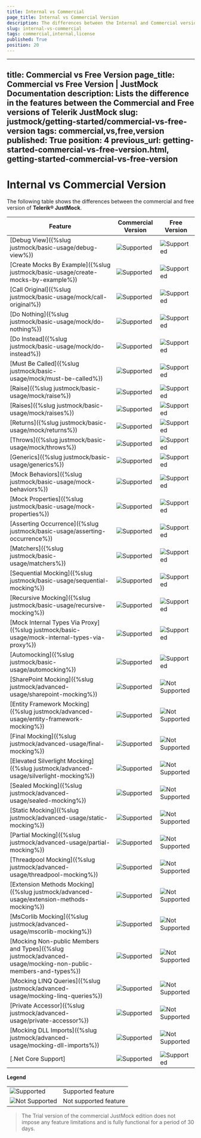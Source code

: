 ```yaml
---
title: Internal vs Commercial
page_title: Internal vs Commercial Version
description: The differences between the Internal and Commercial versions of FiddlerCore Embedded Engine 
slug: internal-vs-commercial
tags: commercial,internal,license
published: True
position: 20
---
```


---
title: Commercial vs Free Version
page_title: Commercial vs Free Version | JustMock Documentation
description: Lists the difference in the features between the Commercial and Free versions of Telerik JustMock 
slug: justmock/getting-started/commercial-vs-free-version
tags: commercial,vs,free,version
published: True
position: 4
previous_url: getting-started-commercial-vs-free-version.html, getting-started-commercial-vs-free-version
---

# Internal vs Commercial Version

The following table shows the differences between the commercial and free version of __Telerik® JustMock__.

| Feature | Commercial Version | Free Version |
| ------ | ------ | ------ |
|[Debug View]({%slug justmock/basic-usage/debug-view%})|![Supported](images/Black-10x10.png)|![Supported](images/Black-10x10.png)|
|[Create Mocks By Example]({%slug justmock/basic-usage/create-mocks-by-example%})|![Supported](images/Black-10x10.png)|![Supported](images/Black-10x10.png)|
|[Call Original]({%slug justmock/basic-usage/mock/call-original%})|![Supported](images/Black-10x10.png)|![Supported](images/Black-10x10.png)|
|[Do Nothing]({%slug justmock/basic-usage/mock/do-nothing%})|![Supported](images/Black-10x10.png)|![Supported](images/Black-10x10.png)|
|[Do Instead]({%slug justmock/basic-usage/mock/do-instead%})|![Supported](images/Black-10x10.png)|![Supported](images/Black-10x10.png)|
|[Must Be Called]({%slug justmock/basic-usage/mock/must-be-called%})|![Supported](images/Black-10x10.png)|![Supported](images/Black-10x10.png)|
|[Raise]({%slug justmock/basic-usage/mock/raise%})|![Supported](images/Black-10x10.png)|![Supported](images/Black-10x10.png)|
|[Raises]({%slug justmock/basic-usage/mock/raises%})|![Supported](images/Black-10x10.png)|![Supported](images/Black-10x10.png)|
|[Returns]({%slug justmock/basic-usage/mock/returns%})|![Supported](images/Black-10x10.png)|![Supported](images/Black-10x10.png)|
|[Throws]({%slug justmock/basic-usage/mock/throws%})|![Supported](images/Black-10x10.png)|![Supported](images/Black-10x10.png)|
|[Generics]({%slug justmock/basic-usage/generics%})|![Supported](images/Black-10x10.png)|![Supported](images/Black-10x10.png)|
|[Mock Behaviors]({%slug justmock/basic-usage/mock-behaviors%})|![Supported](images/Black-10x10.png)|![Supported](images/Black-10x10.png)|
|[Mock Properties]({%slug justmock/basic-usage/mock-properties%})|![Supported](images/Black-10x10.png)|![Supported](images/Black-10x10.png)|
|[Asserting Occurrence]({%slug justmock/basic-usage/asserting-occurrence%})|![Supported](images/Black-10x10.png)|![Supported](images/Black-10x10.png)|
|[Matchers]({%slug justmock/basic-usage/matchers%})|![Supported](images/Black-10x10.png)|![Supported](images/Black-10x10.png)|
|[Sequential Mocking]({%slug justmock/basic-usage/sequential-mocking%})|![Supported](images/Black-10x10.png)|![Supported](images/Black-10x10.png)|
|[Recursive Mocking]({%slug justmock/basic-usage/recursive-mocking%})|![Supported](images/Black-10x10.png)|![Supported](images/Black-10x10.png)|
|[Mock Internal Types Via Proxy]({%slug justmock/basic-usage/mock-internal-types-via-proxy%})|![Supported](images/Black-10x10.png)|![Supported](images/Black-10x10.png)|
|[Automocking]({%slug justmock/basic-usage/automocking%})|![Supported](images/Black-10x10.png)|![Supported](images/Black-10x10.png)|
|[SharePoint Mocking]({%slug justmock/advanced-usage/sharepoint-mocking%})|![Supported](images/Black-10x10.png)|![Not Supported](images/White-10x10.png)|
|[Entity Framework Mocking]({%slug justmock/advanced-usage/entity-framework-mocking%})|![Supported](images/Black-10x10.png)|![Not Supported](images/White-10x10.png)|
|[Final Mocking]({%slug justmock/advanced-usage/final-mocking%})|![Supported](images/Black-10x10.png)|![Not Supported](images/White-10x10.png)|
|[Elevated Silverlight Mocking]({%slug justmock/advanced-usage/silverlight-mocking%})|![Supported](images/Black-10x10.png)|![Not Supported](images/White-10x10.png)|
|[Sealed Mocking]({%slug justmock/advanced-usage/sealed-mocking%})|![Supported](images/Black-10x10.png)|![Not Supported](images/White-10x10.png)|
|[Static Mocking]({%slug justmock/advanced-usage/static-mocking%})|![Supported](images/Black-10x10.png)|![Not Supported](images/White-10x10.png)|
|[Partial Mocking]({%slug justmock/advanced-usage/partial-mocking%})|![Supported](images/Black-10x10.png)|![Not Supported](images/White-10x10.png)|
|[Threadpool Mocking]({%slug justmock/advanced-usage/threadpool-mocking%})|![Supported](images/Black-10x10.png)|![Not Supported](images/White-10x10.png)|
|[Extension Methods Mocking]({%slug justmock/advanced-usage/extension-methods-mocking%})|![Supported](images/Black-10x10.png)|![Not Supported](images/White-10x10.png)|
|[MsCorlib Mocking]({%slug justmock/advanced-usage/mscorlib-mocking%})|![Supported](images/Black-10x10.png)|![Not Supported](images/White-10x10.png)|
|[Mocking Non-public Members and Types]({%slug justmock/advanced-usage/mocking-non-public-members-and-types%})|![Supported](images/Black-10x10.png)|![Not Supported](images/White-10x10.png)|
|[Mocking LINQ Queries]({%slug justmock/advanced-usage/mocking-linq-queries%})|![Supported](images/Black-10x10.png)|![Not Supported](images/White-10x10.png)|
|[Private Accessor]({%slug justmock/advanced-usage/private-accessor%})|![Supported](images/Black-10x10.png)|![Not Supported](images/White-10x10.png)|
|[Mocking DLL Imports]({%slug justmock/advanced-usage/mocking-dll-imports%})|![Supported](images/Black-10x10.png)|![Not Supported](images/White-10x10.png)|
|[.Net Core Support]|![Supported](images/Black-10x10.png)|![Supported](images/Black-10x10.png)|

__Legend__

|  |  |
| ------ | ------ |
|![Supported](images/Black-10x10.png)|Supported feature|
|![Not Supported](images/White-10x10.png)|Not supported feature|


>The Trial version of the commercial JustMock edition does not impose any feature limitations and is fully functional for a period of 30 days.  